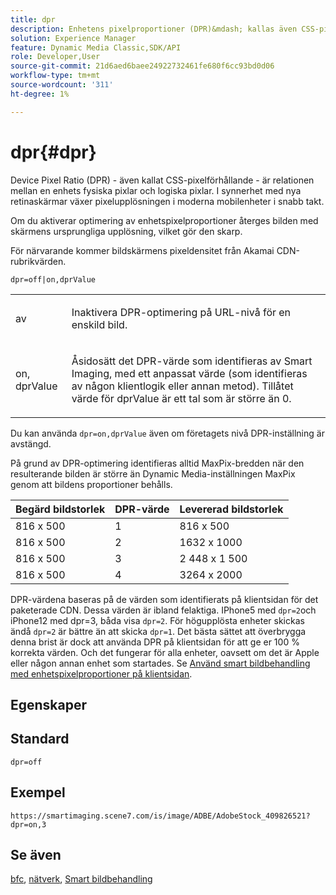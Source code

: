 ```yaml
---
title: dpr
description: Enhetens pixelproportioner (DPR)&mdash; kallas även CSS-pixelkvot&mdash;är relationen mellan en enhets fysiska pixlar och logiska pixlar.
solution: Experience Manager
feature: Dynamic Media Classic,SDK/API
role: Developer,User
source-git-commit: 21d6aed6baee24922732461fe680f6cc93bd0d06
workflow-type: tm+mt
source-wordcount: '311'
ht-degree: 1%

---
```


# dpr{#dpr}

Device Pixel Ratio (DPR) - även kallat CSS-pixelförhållande - är relationen mellan en enhets fysiska pixlar och logiska pixlar. I synnerhet med nya retinaskärmar växer pixelupplösningen i moderna mobilenheter i snabb takt.

Om du aktiverar optimering av enhetspixelproportioner återges bilden med skärmens ursprungliga upplösning, vilket gör den skarp.

För närvarande kommer bildskärmens pixeldensitet från Akamai CDN-rubrikvärden.

`dpr=off|on,dprValue`

<table id="simpletable_4CB26F72A56D4515B767C303F8E8A1CF"> 
 <tr class="strow"> 
  <td class="stentry"> <p> <span class="codeph"> <span class="varname"> av </span> </span> </p> </td> 
  <td class="stentry"> <p>Inaktivera DPR-optimering på URL-nivå för en enskild bild. </p> </td> 
 </tr> 
 <tr class="strow"> 
  <td class="stentry"> <p> <span class="codeph"> <span class="varname"> on, dprValue </span> </span> </p> </td> 
  <td class="stentry"> <p>Åsidosätt det DPR-värde som identifieras av Smart Imaging, med ett anpassat värde (som identifieras av någon klientlogik eller annan metod). Tillåtet värde för dprValue är ett tal som är större än 0. </p> </td> 
 </tr> 
</table>


Du kan använda `dpr=on,dprValue` även om företagets nivå DPR-inställning är avstängd.

På grund av DPR-optimering identifieras alltid MaxPix-bredden när den resulterande bilden är större än Dynamic Media-inställningen MaxPix genom att bildens proportioner behålls.

| Begärd bildstorlek | DPR-värde | Levererad bildstorlek |
|-|-|-|
| 816 x 500 | 1 | 816 x 500 |
| 816 x 500 | 2 | 1632 x 1000 |
| 816 x 500 | 3 | 2 448 x 1 500 |
| 816 x 500 | 4 | 3264 x 2000 |

DPR-värdena baseras på de värden som identifierats på klientsidan för det paketerade CDN. Dessa värden är ibland felaktiga. IPhone5 med `dpr=2`och iPhone12 med dpr=3, båda visa `dpr=2`. För högupplösta enheter skickas ändå `dpr=2` är bättre än att skicka `dpr=1`. Det bästa sättet att överbrygga denna brist är dock att använda DPR på klientsidan för att ge er 100 % korrekta värden. Och det fungerar för alla enheter, oavsett om det är Apple eller någon annan enhet som startades. Se [Använd smart bildbehandling med enhetspixelproportioner på klientsidan](https://experienceleague.adobe.com/docs/experience-manager-cloud-service/content/assets/dynamicmedia/client-side-dpr.html?lang=en).

## Egenskaper



## Standard

`dpr=off`


## Exempel

`https://smartimaging.scene7.com/is/image/ADBE/AdobeStock_409826521?dpr=on,3`


## Se även

[bfc](/help/aem-is-ir-api/is-api/http-ref/image-serving-api-ref/c-http-protocol-reference/c-command-reference/r-bfc.md), [nätverk](/help/aem-is-ir-api/is-api/http-ref/image-serving-api-ref/c-http-protocol-reference/c-command-reference/r-network.md), [Smart bildbehandling](https://experienceleague.adobe.com/docs/experience-manager-cloud-service/content/assets/dynamicmedia/imaging-faq.html?lang=en)